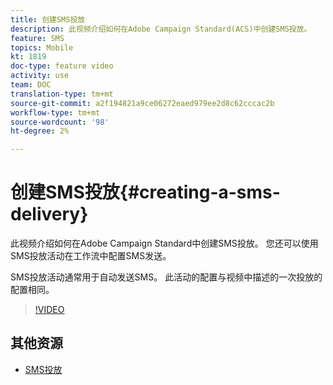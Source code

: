 ```yaml
---
title: 创建SMS投放
description: 此视频介绍如何在Adobe Campaign Standard(ACS)中创建SMS投放。
feature: SMS
topics: Mobile
kt: 1819
doc-type: feature video
activity: use
team: DOC
translation-type: tm+mt
source-git-commit: a2f194821a9ce06272eaed979ee2d8c62cccac2b
workflow-type: tm+mt
source-wordcount: '98'
ht-degree: 2%

---
```



# 创建SMS投放{#creating-a-sms-delivery}

此视频介绍如何在Adobe Campaign Standard中创建SMS投放。 您还可以使用SMS投放活动在工作流中配置SMS发送。

SMS投放活动通常用于自动发送SMS。 此活动的配置与视频中描述的一次投放的配置相同。

>[!VIDEO](https://video.tv.adobe.com/v/25265/?quality=12)

## 其他资源

* [SMS投放](https://docs.adobe.com/content/help/en/campaign-standard/using/managing-processes-and-data/channel-activities/sms-delivery.html#configuration)
